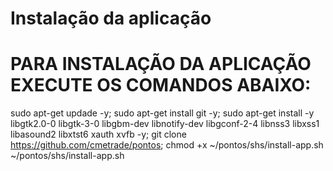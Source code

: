 # Instalação da aplicação 
# PARA INSTALAÇÃO DA APLICAÇÃO EXECUTE OS COMANDOS ABAIXO:

sudo apt-get updade -y; 
sudo apt-get install git -y;
sudo apt-get install -y libgtk2.0-0 libgtk-3-0 libgbm-dev libnotify-dev libgconf-2-4 libnss3 libxss1 libasound2 libxtst6 xauth xvfb -y; 
git clone https://github.com/cmetrade/pontos; 
chmod +x ~/pontos/shs/install-app.sh
~/pontos/shs/install-app.sh
